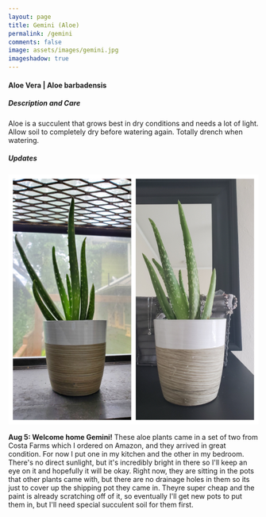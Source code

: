 ```yaml
---
layout: page
title: Gemini (Aloe)
permalink: /gemini
comments: false
image: assets/images/gemini.jpg
imageshadow: true
---
```


#### Aloe Vera | Aloe barbadensis

##### Description and Care

Aloe is a succulent that grows best in dry conditions and needs a lot of light. Allow soil to completely dry before watering again. Totally drench when watering.

##### Updates

<img class="figure-img" src="https://raw.githubusercontent.com/cndragn/garden/master/assets/images/gemini-aug5.png">

**Aug 5: Welcome home Gemini!** These aloe plants came in a set of two from Costa Farms which I ordered on Amazon, and they arrived in great condition. For now I put one in my kitchen and the other in my bedroom. There's no direct sunlight, but it's incredibly bright in there so I'll keep an eye on it and hopefully it will be okay. Right now, they are sitting in the pots that other plants came with, but there are no drainage holes in them so its just to cover up the shipping pot they came in. Theyre super cheap and the paint is already scratching off of it, so eventually I'll get new pots to put them in, but I'll need special succulent soil for them first.
